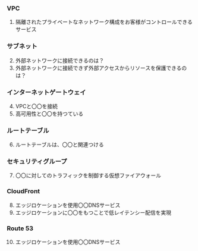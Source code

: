 ### VPC
1. 隔離されたプライベートなネットワーク構成をお客様がコントロールできるサービス
### サブネット
2. 外部ネットワークに接続できるのは？
3. 外部ネットワークに接続できず外部アクセスからリソースを保護できるのは？
### インターネットゲートウェイ
4. VPCと〇〇を接続
5. 高可用性と〇〇を持つている
### ルートテーブル
6. ルートテーブルは、〇〇と関連つける
### セキュリティグループ
7. 〇〇に対してのトラフィックを制御する仮想ファイアウォール
### CloudFront
8. エッジロケーションを使用〇〇DNSサービス
9. エッジロケーションに〇〇をもつことで低レイテンシー配信を実現
### Route 53
10. エッジロケーションを使用〇〇DNSサービス
